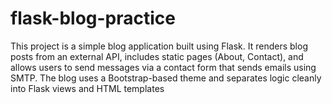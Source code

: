 # flask-blog-practice
This project is a simple blog application built using Flask. It renders blog posts from an external API, includes static pages (About, Contact), and allows users to send messages via a contact form that sends emails using SMTP. The blog uses a Bootstrap-based theme and separates logic cleanly into Flask views and HTML templates
